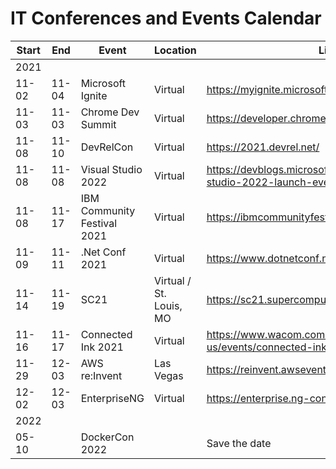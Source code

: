 # IT Conferences and Events Calendar

| Start | End   | Event              | Location  | Link                                    |
| ----- | ----- | ------------------ | --------- | --------------------------------------- |
| 2021  |       |                    |           |                                         |
| 11-02 | 11-04 | Microsoft Ignite   | Virtual   | https://myignite.microsoft.com/home     |
| 11-03 | 11-03 | Chrome Dev Summit  | Virtual   | https://developer.chrome.com/devsummit/ |
| 11-08 | 11-10 | DevRelCon          | Virtual   | https://2021.devrel.net/                |
| 11-08 | 11-08 | Visual Studio 2022 | Virtual   | https://devblogs.microsoft.com/visualstudio/visual-studio-2022-launch-event-agenda/ |
| 11-08 | 11-17 | IBM Community Festival 2021 | Virtual | https://ibmcommunityfestival.bemyapp.com/ |
| 11-09 | 11-11 | .Net Conf 2021     | Virtual   | https://www.dotnetconf.net/             |
| 11-14 | 11-19 | SC21               | Virtual / St. Louis, MO | https://sc21.supercomputing.org/ |
| 11-16 | 11-17 | Connected Ink 2021 | Virtual   | https://www.wacom.com/en-us/events/connected-ink |
| 11-29 | 12-03 | AWS re:Invent      | Las Vegas | https://reinvent.awsevents.com/         |
| 12-02 | 12-03 | EnterpriseNG       | Virtual   | https://enterprise.ng-conf.org/         |
| 2022  |       |                    |           |                                         |
| 05-10 |       | DockerCon 2022     |           | Save the date                           |